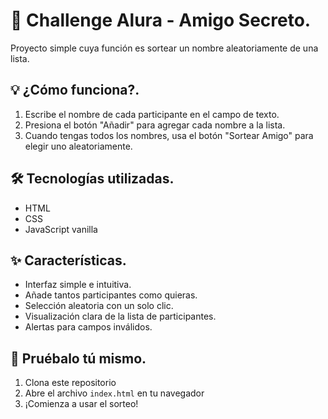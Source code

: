 # 🎲 Challenge Alura - Amigo Secreto.

Proyecto simple cuya función es sortear un nombre aleatoriamente de una lista.

## 💡 ¿Cómo funciona?.

1. Escribe el nombre de cada participante en el campo de texto.
2. Presiona el botón "Añadir" para agregar cada nombre a la lista.
3. Cuando tengas todos los nombres, usa el botón "Sortear Amigo"  para elegir uno aleatoriamente.

## 🛠️ Tecnologías utilizadas.

- HTML
- CSS
- JavaScript vanilla

## ✨ Características.

- Interfaz simple e intuitiva.
- Añade tantos participantes como quieras.
- Selección aleatoria con un solo clic.
- Visualización clara de la lista de participantes.
- Alertas para campos inválidos.

## 🚀 Pruébalo tú mismo.

1. Clona este repositorio
2. Abre el archivo `index.html` en tu navegador
3. ¡Comienza a usar el sorteo!
